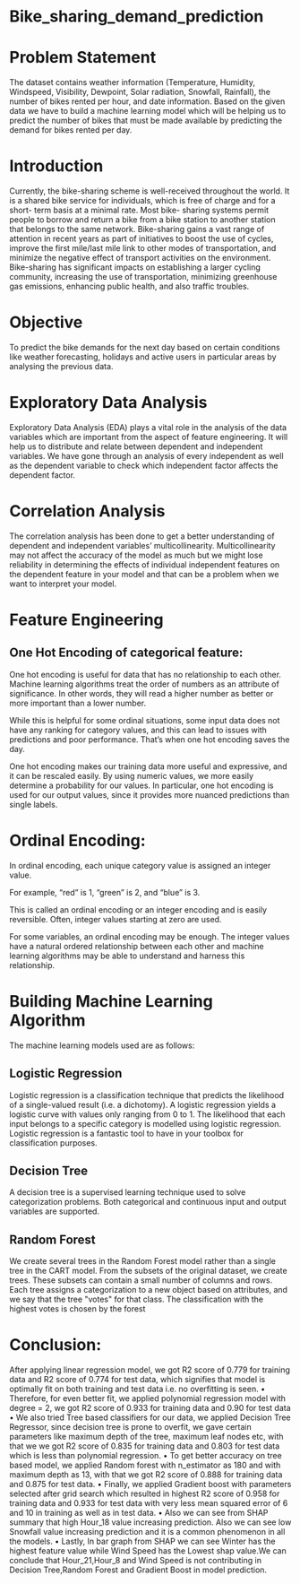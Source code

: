 # Bike_sharing_demand_prediction

# Problem Statement

The dataset contains weather information (Temperature, Humidity, Windspeed, Visibility, Dewpoint, Solar radiation, Snowfall, Rainfall), the number of bikes rented per hour, and date information. Based on the given data we have to build a machine learning model which will be helping us to predict the number of bikes that must be made available by predicting the demand for bikes rented per day.

# Introduction
Currently, the bike-sharing scheme is well-received throughout the world. It is a shared bike service for individuals, which is free of charge and for a short- term basis at a minimal rate. Most bike- sharing systems permit people to borrow and return a bike from a bike station to another station that belongs to the same network. Bike-sharing gains a vast range of attention in recent years as part of initiatives to boost the use of cycles, improve the first mile/last mile link to other modes of transportation, and minimize the negative effect of transport activities on the environment. Bike-sharing has significant impacts on establishing a larger cycling community, increasing the use of transportation, minimizing greenhouse gas emissions, enhancing public health, and also traffic troubles.

# Objective
To predict the bike demands for the next day based on certain conditions like weather forecasting, holidays and active users in particular areas by analysing the previous data.

# Exploratory Data Analysis
Exploratory Data Analysis (EDA) plays a vital role in the analysis of the data variables which are important from the aspect of feature engineering. It will help us to distribute and relate between dependent and independent variables. We have gone through an analysis of every independent as well as the dependent variable to check which independent factor affects the dependent factor.

# Correlation Analysis
The correlation analysis has been done to get a better understanding of dependent and independent variables’ multicollinearity. Multicollinearity may not affect the accuracy of the model as much but we might lose reliability in determining the effects of individual independent features on the dependent feature in your model and that can be a problem when we want to interpret your model.

# Feature Engineering
## One Hot Encoding of categorical feature:
One hot encoding is useful for data that has no relationship to each other. Machine learning algorithms treat the order of numbers as an attribute of significance. In other words, they will read a higher number as better or more important than a lower number.

While this is helpful for some ordinal situations, some input data does not have any ranking for category values, and this can lead to issues with predictions and poor performance. That’s when one hot encoding saves the day.

One hot encoding makes our training data more useful and expressive, and it can be rescaled easily. By using numeric values, we more easily determine a probability for our values. In particular, one hot encoding is used for our output values, since it provides more nuanced predictions than single labels.

# Ordinal Encoding:
In ordinal encoding, each unique category value is assigned an integer value.

For example, “red” is 1, “green” is 2, and “blue” is 3.

This is called an ordinal encoding or an integer encoding and is easily reversible. Often, integer values starting at zero are used.

For some variables, an ordinal encoding may be enough. The integer values have a natural ordered relationship between each other and machine learning algorithms may be able to understand and harness this relationship.

# Building Machine Learning Algorithm
The machine learning models used are as follows:

## Logistic Regression
Logistic regression is a classification technique that predicts the likelihood of a single-valued result (i.e. a dichotomy). A logistic regression yields a logistic curve with values only ranging from 0 to 1. The likelihood that each input belongs to a specific category is modelled using logistic regression. Logistic regression is a fantastic tool to have in your toolbox for classification purposes.

## Decision Tree
A decision tree is a supervised learning technique used to solve categorization problems. Both categorical and continuous input and output variables are supported.

## Random Forest
We create several trees in the Random Forest model rather than a single tree in the CART model. From the subsets of the original dataset, we create trees. These subsets can contain a small number of columns and rows. Each tree assigns a categorization to a new object based on attributes, and we say that the tree "votes" for that class. The classification with the highest votes is chosen by the forest

# Conclusion:
After applying linear regression model, we got R2 score of 0.779 for training data and R2 score of 0.774 for test data, which signifies that model is optimally fit on both training and test data i.e. no overfitting is seen. • Therefore, for even better fit, we applied polynomial regression model with degree = 2, we got R2 score of 0.933 for training data and 0.90 for test data • We also tried Tree based classifiers for our data, we applied Decision Tree Regressor, since decision tree is prone to overfit, we gave certain parameters like maximum depth of the tree, maximum leaf nodes etc, with that we we got R2 score of 0.835 for training data and 0.803 for test data which is less than polynomial regression. • To get better accuracy on tree based model, we applied Random forest with n_estimator as 180 and with maximum depth as 13, with that we got R2 score of 0.888 for training data and 0.875 for test data. • Finally, we applied Gradient boost with parameters selected after grid search which resulted in highest R2 score of 0.958 for training data and 0.933 for test data with very less mean squared error of 6 and 10 in training as well as in test data. • Also we can see from SHAP summary that high Hour_18 value increasing prediction. Also we can see low Snowfall value increasing prediction and it is a common phenomenon in all the models. • Lastly, In bar graph from SHAP we can see Winter has the highest feature value while Wind Speed has the Lowest shap value.We can conclude that Hour_21,Hour_8 and Wind Speed is not contributing in Decision Tree,Random Forest and Gradient Boost in model prediction.
